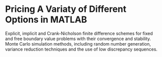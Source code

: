 # Pricing A Variaty of Different Options in MATLAB
Explicit, implicit and Crank-Nicholson finite difference schemes for fixed and free boundary value problems with their convergence and stability.
Monte Carlo simulation methods, including random number generation, variance reduction techniques and the use of low discrepancy sequences.
